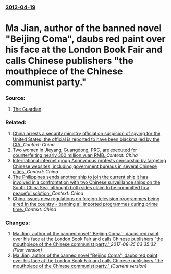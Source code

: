 ### [2012-04-19](/news/2012/04/19/index.md)

# Ma Jian, author of the banned novel "Beijing Coma", daubs red paint over his face at the London Book Fair and calls Chinese publishers "the mouthpiece of the Chinese communist party." 




### Source:

1. [The Guardian](http://www.guardian.co.uk/books/2012/apr/19/ma-jian-paint-london-book-fair)

### Related:

1. [China arrests a security ministry official on suspicion of spying for the United States; the official is reported to have been blackmailed by the CIA. ](/news/2012/06/1/china-arrests-a-security-ministry-official-on-suspicion-of-spying-for-the-united-states-the-official-is-reported-to-have-been-blackmailed-b.md) _Context: China_
2. [Two women in Jieyang, Guangdong, PRC, are executed for counterfeiting nearly 300 million yuan RMB. ](/news/2012/05/20/two-women-in-jieyang-guangdong-prc-are-executed-for-counterfeiting-nearly-300-million-yuan-rmb.md) _Context: China_
3. [International internet group Anonymous protests censorship by targeting Chinese websites, including government bureaus in several Chinese cities. ](/news/2012/04/5/international-internet-group-anonymous-protests-censorship-by-targeting-chinese-websites-including-government-bureaus-in-several-chinese-ci.md) _Context: China_
4. [The Philippines sends another ship to join the current ship it has involved in a confrontation with two Chinese surveillance ships on the South China Sea, although both sides claim to be committed to a peaceful solution. ](/news/2012/04/12/the-philippines-sends-another-ship-to-join-the-current-ship-it-has-involved-in-a-confrontation-with-two-chinese-surveillance-ships-on-the-so.md) _Context: China_
5. [China issues new regulations on foreign television programmes being aired in the country - banning all imported programmes during prime time. ](/news/2012/02/14/china-issues-new-regulations-on-foreign-television-programmes-being-aired-in-the-country-banning-all-imported-programmes-during-prime-time.md) _Context: China_

### Changes:

1. [Ma Jian, author of the banned novel ''Beijing Coma'', daubs red paint over his face at the London Book Fair and calls Chinese publishers "the mouthpiece of the Chinese communist party." ](/news/2012/04/19/ma-jian-author-of-the-banned-novel-beijing-coma-daubs-red-paint-over-his-face-at-the-london-book-fair-and-calls-chinese-publishers-th.md) _2017-08-25 03:35:32 (First version)_
1. [Ma Jian, author of the banned novel "Beijing Coma", daubs red paint over his face at the London Book Fair and calls Chinese publishers "the mouthpiece of the Chinese communist party." ](/news/2012/04/19/ma-jian-author-of-the-banned-novel-beijing-coma-daubs-red-paint-over-his-face-at-the-london-book-fair-and-calls-chinese-publishers-the.md) _(Current version)_
